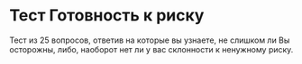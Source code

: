 # Тест Готовность к риску

Тест из 25 вопросов, ответив на которые вы узнаете, не слишком ли Вы 
осторожны, либо, наоборот нет ли у вас склонности к ненужному риску.
